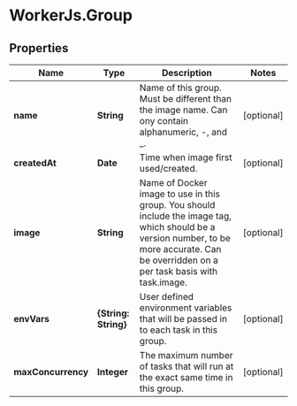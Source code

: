 # WorkerJs.Group

## Properties
Name | Type | Description | Notes
------------ | ------------- | ------------- | -------------
**name** | **String** | Name of this group. Must be different than the image name. Can ony contain alphanumeric, -, and _. | [optional] 
**createdAt** | **Date** | Time when image first used/created. | [optional] 
**image** | **String** | Name of Docker image to use in this group. You should include the image tag, which should be a version number, to be more accurate. Can be overridden on a per task basis with task.image. | [optional] 
**envVars** | **{String: String}** | User defined environment variables that will be passed in to each task in this group. | [optional] 
**maxConcurrency** | **Integer** | The maximum number of tasks that will run at the exact same time in this group. | [optional] 


